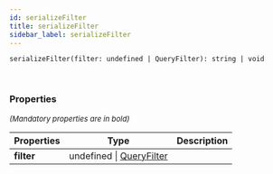 ```yaml
---
id: serializeFilter
title: serializeFilter
sidebar_label: serializeFilter
---
```


```tsx
serializeFilter(filter: undefined | QueryFilter): string | void
```
<br/>



### Properties

<font size="2"><i>(Mandatory properties are in bold)</i></font>

| Properties | Type | Description |
| --------- | ---- | ----------- |
| **filter** | undefined \| [QueryFilter](/framework-api/interfaces/QueryFilter.md) |  |
